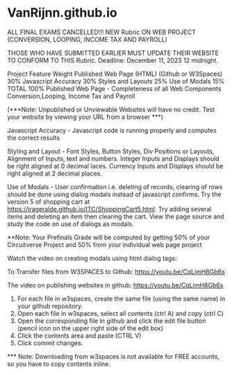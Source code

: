 # VanRijnn.github.io
ALL FINAL EXAMS CANCELLED!!!
 NEW Rubric ON WEB PROJECT (CONVERSION, LOOPING, INCOME TAX AND PAYROLL)

THOSE WHO HAVE SUBMITTED EARLIER MUST UPDATE THEIR WEBSITE TO CONFORM TO THIS Rubric.
Deadline: December 11, 2023 12 midnight.

Project Feature	
Weight
Published Web Page (HTML)
(Github or W3Spaces)	30%
Javascript Accuracy	30%
Styles and Layouts	25%
Use of Modals	15%
                                              TOTAL                                           100%
Published Web Page - Completeness of all Web Components Conversion,Looping, Income Tax and Payroll

(***Note: Unpublished or Unviewable Websites will have no credit.  Test your website by viewing your URL from a browser ***)

Javascript  Accuracy  - Javascript code is running properly and computes the correct results

Styling and Layout - Font Styles, Button Styles, Div Positions or Layouts, Alignment of Inputs, text and numbers.  Integer Inputs and Displays should be right aligned at 0 decimal laces. Currency Inputs and Displays should be right aligned at 2 decimal places.

Use of Modals - User confirmation i.e. deleting of records, clearing of rows should be done using dialog modals instead of javascript confirms.  Try the version 5 of shopping cart at https://jrageralde.github.io/ITC/ShoppingCart5.html. Try adding several items and deleting an item then clearing the cart.  View the page source and study the code on use of dialogs as modals.  

**Note: Your Prefinals Grade will be computed by getting 50% of your Circuitverse Project and 50% from your individual web page project


Watch the video on creating modals using html dialog tags:

To Transfer files from W3SPACES to Github:
https://youtu.be/CqLimH8Gb6s

The video on publishing websites in github:
https://youtu.be/CqLimH8Gb6s

1. For each file in w3spaces, create the same file (using the same name) in your github repository.
2. Open each file in w3spaces, select all contents (ctrl A) and copy (ctrl C)
3. Open the corresponding file in github and click the edit file button (pencil icon on the upper right side of the edit box)
4. Click the  contents area and paste (CTRL V)
5. Click commit changes.

*** Note: Downloading from w3spaces is not available for FREE accounts, so you have to copy contents inline.

